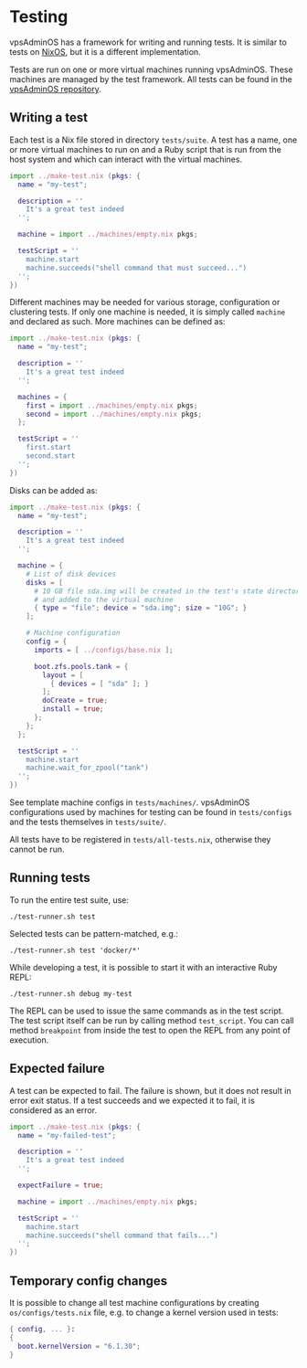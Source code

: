 # Testing

vpsAdminOS has a framework for writing and running tests. It is similar to tests
on [NixOS](https://nixos.org/nixos/manual/index.html#sec-nixos-tests), but it is
a different implementation.

Tests are run on one or more virtual machines running vpsAdminOS. These machines
are managed by the test framework. All tests can be found in the
[vpsAdminOS repository](https://github.com/vpsfreecz/vpsadminos/tree/staging/tests).

## Writing a test
Each test is a Nix file stored in directory `tests/suite`. A test has a name,
one or more virtual machines to run on and a Ruby script that is run from
the host system and which can interact with the virtual machines.

```nix
import ../make-test.nix (pkgs: {
  name = "my-test";

  description = ''
    It's a great test indeed
  '';

  machine = import ../machines/empty.nix pkgs;

  testScript = ''
    machine.start
    machine.succeeds("shell command that must succeed...")
  '';
})
```

Different machines may be needed for various storage, configuration or clustering
tests. If only one machine is needed, it is simply called `machine` and declared
as such. More machines can be defined as:

```nix
import ../make-test.nix (pkgs: {
  name = "my-test";

  description = ''
    It's a great test indeed
  '';

  machines = {
    first = import ../machines/empty.nix pkgs;
    second = import ../machines/empty.nix pkgs;
  };

  testScript = ''
    first.start
    second.start
  '';
})
```

Disks can be added as:

```nix
import ../make-test.nix (pkgs: {
  name = "my-test";

  description = ''
    It's a great test indeed
  '';

  machine = {
    # List of disk devices
    disks = [
      # 10 GB file sda.img will be created in the test's state directory
      # and added to the virtual machine
      { type = "file"; device = "sda.img"; size = "10G"; }
    ];

    # Machine configuration
    config = {
      imports = [ ../configs/base.nix ];

      boot.zfs.pools.tank = {
        layout = [
          { devices = [ "sda" ]; }
        ];
        doCreate = true;
        install = true;
      };
    };
  };

  testScript = ''
    machine.start
    machine.wait_for_zpool("tank")
  '';
})
```

See template machine configs in `tests/machines/`. vpsAdminOS configurations
used by machines for testing can be found in `tests/configs` and the tests
themselves in `tests/suite/`.

All tests have to be registered in `tests/all-tests.nix`, otherwise they cannot
be run.

## Running tests
To run the entire test suite, use:

```
./test-runner.sh test
```

Selected tests can be pattern-matched, e.g.:

```
./test-runner.sh test 'docker/*'
```

While developing a test, it is possible to start it with an interactive Ruby REPL:

```
./test-runner.sh debug my-test
```

The REPL can be used to issue the same commands as in the test script. The test
script itself can be run by calling method `test_script`. You can call method
`breakpoint` from inside the test to open the REPL from any point of execution.

## Expected failure
A test can be expected to fail. The failure is shown, but it does not result
in error exit status. If a test succeeds and we expected it to fail, it is
considered as an error.

```nix
import ../make-test.nix (pkgs: {
  name = "my-failed-test";

  description = ''
    It's a great test indeed
  '';

  expectFailure = true;

  machine = import ../machines/empty.nix pkgs;

  testScript = ''
    machine.start
    machine.succeeds("shell command that fails...")
  '';
})
```

## Temporary config changes
It is possible to change all test machine configurations by creating
`os/configs/tests.nix` file, e.g. to change a kernel version used in tests:

```nix
{ config, ... }:
{
  boot.kernelVersion = "6.1.30";
}
```
